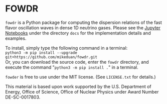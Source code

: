 # FOWDR

`fowdr` is a Python package for computing the dispersion relations of the fast flavor oscillation waves in dense 1D neutrino gases. Please see the [Jupyter Notebooks](https://jupyter.org) under the directory `docs` for the implementation details and examples.

To install, simply type the following command in a terminal:  
`python3 -m pip install --upgrade git+https://github.com/mikeduan/fowdr.git`  
Or, you can download the source code, enter the `fowdr` directory, and execute the command "`python3 -m pip install .`" in a terminal.

`fowder` is free to use under the MIT license. (See `LICENSE.txt` for details.)

This material is based upon work supported by the U.S. Department of Energy, Office of Science, Office of Nuclear Physics under Award Number DE-SC-0017803.